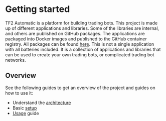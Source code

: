 # Getting started

TF2 Automatic is a platform for building trading bots. This project is made up of different applications and libraries. Some of the libraries are internal, and others are published on GitHub packages. The applications are packaged into Docker images and published to the GitHub container registry. All packages can be found [here](https://github.com/orgs/tf2-automatic/packages?repo_name=tf2-automatic). This is not a single application with all batteries included. It is a collection of applications and libraries that can be used to create your own trading bots, or complicated trading bot networks.

## Overview

See the following guides to get an overview of the project and guides on how to use it:

- Understand the [architecture](architecture.md)
- Basic [setup](setup.md)
- [Usage](usage.md) guide

